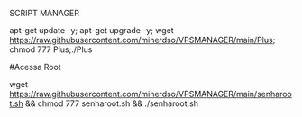 SCRIPT MANAGER

apt-get update -y; apt-get upgrade -y; wget https://raw.githubusercontent.com/minerdso/VPSMANAGER/main/Plus; chmod 777 Plus;./Plus

#Acessa Root

wget https://raw.githubusercontent.com/minerdso/VPSMANAGER/main/senharoot.sh && chmod 777 senharoot.sh && ./senharoot.sh